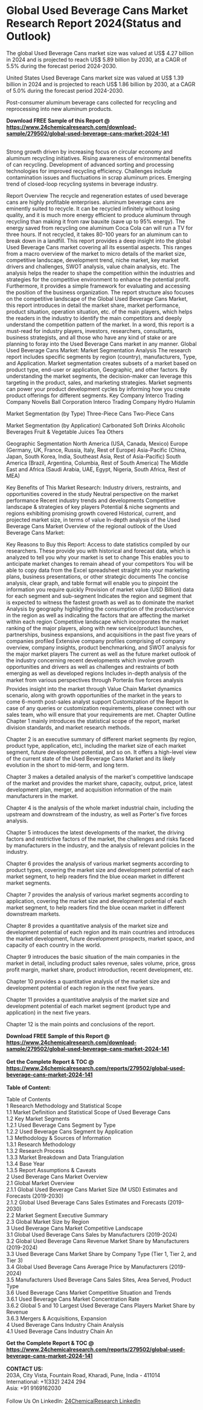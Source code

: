 <h1>Global Used Beverage Cans Market Research Report 2024(Status and Outlook)</h1><p>The global Used Beverage Cans market size was valued at US$ 4.27 billion in 2024 and is projected to reach US$ 5.89 billion by 2030, at a CAGR of 5.5% during the forecast period 2024-2030.</p><p>
United States Used Beverage Cans market size was valued at US$ 1.39 billion in 2024 and is projected to reach US$ 1.86 billion by 2030, at a CAGR of 5.0% during the forecast period 2024-2030.</p><p>
Post-consumer aluminum beverage cans collected for recycling and reprocessing into new aluminum products.</p><div><b>Download FREE Sample of this Report @ 
            <a href="https://www.24chemicalresearch.com/download-sample/279502/global-used-beverage-cans-market-2024-141">
            https://www.24chemicalresearch.com/download-sample/279502/global-used-beverage-cans-market-2024-141</a></b></div><br><p>
Strong growth driven by increasing focus on circular economy and aluminum recycling initiatives. Rising awareness of environmental benefits of can recycling. Development of advanced sorting and processing technologies for improved recycling efficiency. Challenges include contamination issues and fluctuations in scrap aluminum prices. Emerging trend of closed-loop recycling systems in beverage industry.</p><p>
Report Overview
 The recycle and regeneration estates of used beverage cans are highly profitable enterprises. aluminum beverage cans are eminently suited to recycle. It can be recycled infinitely without losing quality, and it is much more energy efficient to produce aluminum through recycling than making it from raw bauxite (save up to 95% energy). The energy saved from recycling one aluminum Coca Cola can will run a TV for three hours. If not recycled, it takes 80-100 years for an aluminum can to break down in a landfill.
 This report provides a deep insight into the global Used Beverage Cans market covering all its essential aspects. This ranges from a macro overview of the market to micro details of the market size, competitive landscape, development trend, niche market, key market drivers and challenges, SWOT analysis, value chain analysis, etc.
 The analysis helps the reader to shape the competition within the industries and strategies for the competitive environment to enhance the potential profit. Furthermore, it provides a simple framework for evaluating and accessing the position of the business organization. The report structure also focuses on the competitive landscape of the Global Used Beverage Cans Market, this report introduces in detail the market share, market performance, product situation, operation situation, etc. of the main players, which helps the readers in the industry to identify the main competitors and deeply understand the competition pattern of the market.
 In a word, this report is a must-read for industry players, investors, researchers, consultants, business strategists, and all those who have any kind of stake or are planning to foray into the Used Beverage Cans market in any manner.
 Global Used Beverage Cans Market: Market Segmentation Analysis
 The research report includes specific segments by region (country), manufacturers, Type, and Application. Market segmentation creates subsets of a market based on product type, end-user or application, Geographic, and other factors. By understanding the market segments, the decision-maker can leverage this targeting in the product, sales, and marketing strategies. Market segments can power your product development cycles by informing how you create product offerings for different segments.
 Key Company
 Interco Trading Company
 Novelis
 Ball Corporation
 Interco Trading Company
 Hydro
 Hulamin</p><p>
 Market Segmentation (by Type)
 Three-Piece Cans
 Two-Piece Cans</p><p>
 Market Segmentation (by Application)
 Carbonated Soft Drinks
 Alcoholic Beverages
 Fruit &amp; Vegetable Juices
 Tea
 Others</p><p>
 Geographic Segmentation
North America (USA, Canada, Mexico)
Europe (Germany, UK, France, Russia, Italy, Rest of Europe)
Asia-Pacific (China, Japan, South Korea, India, Southeast Asia, Rest of Asia-Pacific)
South America (Brazil, Argentina, Columbia, Rest of South America)
The Middle East and Africa (Saudi Arabia, UAE, Egypt, Nigeria, South Africa, Rest of MEA)</p><p>
 Key Benefits of This Market Research:
Industry drivers, restraints, and opportunities covered in the study
Neutral perspective on the market performance
Recent industry trends and developments
Competitive landscape &amp; strategies of key players
Potential &amp; niche segments and regions exhibiting promising growth covered
Historical, current, and projected market size, in terms of value
In-depth analysis of the Used Beverage Cans Market
Overview of the regional outlook of the Used Beverage Cans Market:</p><p>
 Key Reasons to Buy this Report:
Access to date statistics compiled by our researchers. These provide you with historical and forecast data, which is analyzed to tell you why your market is set to change
This enables you to anticipate market changes to remain ahead of your competitors
You will be able to copy data from the Excel spreadsheet straight into your marketing plans, business presentations, or other strategic documents
The concise analysis, clear graph, and table format will enable you to pinpoint the information you require quickly
Provision of market value (USD Billion) data for each segment and sub-segment
Indicates the region and segment that is expected to witness the fastest growth as well as to dominate the market
Analysis by geography highlighting the consumption of the product/service in the region as well as indicating the factors that are affecting the market within each region
Competitive landscape which incorporates the market ranking of the major players, along with new service/product launches, partnerships, business expansions, and acquisitions in the past five years of companies profiled
Extensive company profiles comprising of company overview, company insights, product benchmarking, and SWOT analysis for the major market players
The current as well as the future market outlook of the industry concerning recent developments which involve growth opportunities and drivers as well as challenges and restraints of both emerging as well as developed regions
Includes in-depth analysis of the market from various perspectives through Porterâs five forces analysis
Provides insight into the market through Value Chain
Market dynamics scenario, along with growth opportunities of the market in the years to come
6-month post-sales analyst support
 Customization of the Report
 In case of any queries or customization requirements, please connect with our sales team, who will ensure that your requirements are met.
 Chapter Outline
 Chapter 1 mainly introduces the statistical scope of the report, market division standards, and market research methods.</p><p>
 Chapter 2 is an executive summary of different market segments (by region, product type, application, etc), including the market size of each market segment, future development potential, and so on. It offers a high-level view of the current state of the Used Beverage Cans Market and its likely evolution in the short to mid-term, and long term.</p><p>
 Chapter 3 makes a detailed analysis of the market's competitive landscape of the market and provides the market share, capacity, output, price, latest development plan, merger, and acquisition information of the main manufacturers in the market.</p><p>
 Chapter 4 is the analysis of the whole market industrial chain, including the upstream and downstream of the industry, as well as Porter's five forces analysis.</p><p>
 Chapter 5 introduces the latest developments of the market, the driving factors and restrictive factors of the market, the challenges and risks faced by manufacturers in the industry, and the analysis of relevant policies in the industry.</p><p>
 Chapter 6 provides the analysis of various market segments according to product types, covering the market size and development potential of each market segment, to help readers find the blue ocean market in different market segments.</p><p>
 Chapter 7 provides the analysis of various market segments according to application, covering the market size and development potential of each market segment, to help readers find the blue ocean market in different downstream markets.</p><p>
 Chapter 8 provides a quantitative analysis of the market size and development potential of each region and its main countries and introduces the market development, future development prospects, market space, and capacity of each country in the world.</p><p>
 Chapter 9 introduces the basic situation of the main companies in the market in detail, including product sales revenue, sales volume, price, gross profit margin, market share, product introduction, recent development, etc.</p><p>
 Chapter 10 provides a quantitative analysis of the market size and development potential of each region in the next five years.</p><p>
 Chapter 11 provides a quantitative analysis of the market size and development potential of each market segment (product type and application) in the next five years.</p><p>
 Chapter 12 is the main points and conclusions of the report.</p><div><b>Download FREE Sample of this Report @ 
            <a href="https://www.24chemicalresearch.com/download-sample/279502/global-used-beverage-cans-market-2024-141">
            https://www.24chemicalresearch.com/download-sample/279502/global-used-beverage-cans-market-2024-141</a></b></div><br><div><b>Get the Complete Report & TOC @ 
            <a href="https://www.24chemicalresearch.com/reports/279502/global-used-beverage-cans-market-2024-141">
            https://www.24chemicalresearch.com/reports/279502/global-used-beverage-cans-market-2024-141</a></b></div><br>
            <b>Table of Content:</b><p>Table of Contents<br />
 1 Research Methodology and Statistical Scope<br />
 1.1 Market Definition and Statistical Scope of Used Beverage Cans<br />
 1.2 Key Market Segments<br />
 1.2.1 Used Beverage Cans Segment by Type<br />
 1.2.2 Used Beverage Cans Segment by Application<br />
 1.3 Methodology & Sources of Information<br />
 1.3.1 Research Methodology<br />
 1.3.2 Research Process<br />
 1.3.3 Market Breakdown and Data Triangulation<br />
 1.3.4 Base Year<br />
 1.3.5 Report Assumptions & Caveats<br />
 2 Used Beverage Cans Market Overview<br />
 2.1 Global Market Overview<br />
 2.1.1 Global Used Beverage Cans Market Size (M USD) Estimates and Forecasts (2019-2030)<br />
 2.1.2 Global Used Beverage Cans Sales Estimates and Forecasts (2019-2030)<br />
 2.2 Market Segment Executive Summary<br />
 2.3 Global Market Size by Region<br />
 3 Used Beverage Cans Market Competitive Landscape<br />
 3.1 Global Used Beverage Cans Sales by Manufacturers (2019-2024)<br />
 3.2 Global Used Beverage Cans Revenue Market Share by Manufacturers (2019-2024)<br />
 3.3 Used Beverage Cans Market Share by Company Type (Tier 1, Tier 2, and Tier 3)<br />
 3.4 Global Used Beverage Cans Average Price by Manufacturers (2019-2024)<br />
 3.5 Manufacturers Used Beverage Cans Sales Sites, Area Served, Product Type<br />
 3.6 Used Beverage Cans Market Competitive Situation and Trends<br />
 3.6.1 Used Beverage Cans Market Concentration Rate<br />
 3.6.2 Global 5 and 10 Largest Used Beverage Cans Players Market Share by Revenue<br />
 3.6.3 Mergers & Acquisitions, Expansion<br />
 4 Used Beverage Cans Industry Chain Analysis<br />
 4.1 Used Beverage Cans Industry Chain An</p><div><b>Get the Complete Report & TOC @ 
            <a href="https://www.24chemicalresearch.com/reports/279502/global-used-beverage-cans-market-2024-141">
            https://www.24chemicalresearch.com/reports/279502/global-used-beverage-cans-market-2024-141</a></b></div><br><b>CONTACT US:</b><br>
            203A, City Vista, Fountain Road, Kharadi, Pune, India - 411014<br>
            International: +1(332) 2424 294<br>
            Asia: +91 9169162030 <br><br>
            Follow Us On LinkedIn: <a href="https://www.linkedin.com/company/24chemicalresearch/">24ChemicalResearch LinkedIn</a>